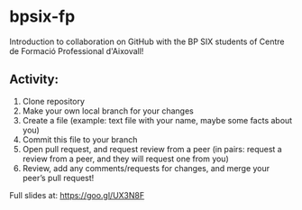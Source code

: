 # bpsix-fp
Introduction to collaboration on GitHub with the BP SIX students of Centre de Formació Professional d'Aixovall!

## Activity:
1. Clone repository
2. Make your own local branch for your changes
3. Create a file (example: text file with your name, maybe some facts about you)
4. Commit this file to your branch
5. Open pull request, and request review from a peer (in pairs: request a review from a peer, and they will request one from you)
6. Review, add any comments/requests for changes, and merge your peer’s pull request!

Full slides at: https://goo.gl/UX3N8F
